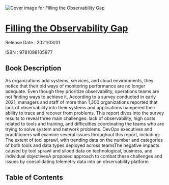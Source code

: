 ![Cover image for Filling the Observability Gap](https://imgdetail.ebookreading.net/cover/cover/202109/EB9781098105877.jpg)

[Filling the Observability Gap](https://ebookreading.net/view/book/Filling+the+Observability+Gap-EB9781098105877_1.html "Filling the Observability Gap")
====================================================================================================================

Release Date : 2021/03/01

ISBN : 9781098105877

Book Description
-----------------

As organizations add systems, services, and cloud environments, they notice that their old ways of monitoring performance are no longer adequate. Even though they prioritize observability, operations teams are not finding ways to achieve it. According to a survey conducted in early 2021, managers and staff of more than 1,300 organizations reported that lack of observability into their systems and applications hampered their ability to trace and recover from problems.
This report dives into the survey results to reveal three main challenges: lack of observability, high costs related to tools and training, and difficulties coordinating the teams who are trying to solve system and network problems. DevOps executives and practitioners will examine several issues throughout this report, including:
The extent of tool sprawl, with trending data on the number and categories of both tools and data types deployed across teamsThe negative impacts caused by tool sprawl and siloed data on technological, business, and individual objectivesA proposed approach to combat these challenges and issues by consolidating telemetry data into an observability platform

Table of Contents
-----------------

